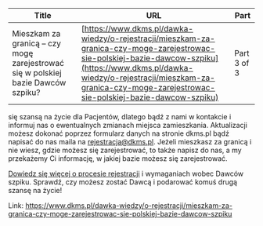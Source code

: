 | **Title**       | **URL**           | **Part**              |
|-----------------|-------------------|-----------------------|
| Mieszkam za granicą – czy mogę zarejestrować się w polskiej bazie Dawców szpiku?         | [https://www.dkms.pl/dawka-wiedzy/o-rejestracji/mieszkam-za-granica-czy-moge-zarejestrowac-sie-polskiej-bazie-dawcow-szpiku](https://www.dkms.pl/dawka-wiedzy/o-rejestracji/mieszkam-za-granica-czy-moge-zarejestrowac-sie-polskiej-bazie-dawcow-szpiku)    | Part 3 of 3          |

 się szansą na życie dla Pacjentów, dlatego bądź z nami w kontakcie i informuj nas o ewentualnych zmianach miejsca zamieszkania. Aktualizacji możesz dokonać poprzez formularz danych na stronie dkms.pl bądź napisać do nas maila na [rejestracja@dkms.pl](mailto:rejestracja@dkms.pl). Jeżeli mieszkasz za granicą i nie wiesz, gdzie możesz się zarejestrować, to także napisz do nas, a my przekażemy Ci informację, w jakiej bazie możesz się zarejestrować.


[Dowiedz się więcej o procesie rejestracji](https://www.dkms.pl/dawka-wiedzy/o-rejestracji) i wymaganiach wobec Dawców szpiku. Sprawdź, czy możesz zostać Dawcą i podarować komuś drugą szansę na życie!



Link: https://www.dkms.pl/dawka-wiedzy/o-rejestracji/mieszkam-za-granica-czy-moge-zarejestrowac-sie-polskiej-bazie-dawcow-szpiku
